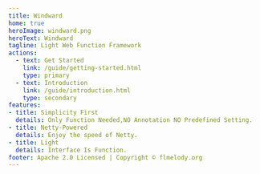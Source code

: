```yaml
---
title: Windward
home: true
heroImage: windward.png
heroText: Windward
tagline: Light Web Function Framework
actions:
  - text: Get Started
    link: /guide/getting-started.html
    type: primary
  - text: Introduction
    link: /guide/introduction.html
    type: secondary
features:
- title: Simplicity First
  details: Only Function Needed,NO Annotation NO Predefined Setting.
- title: Netty-Powered
  details: Enjoy the speed of Netty.
- title: Light
  details: Interface Is Function.
footer: Apache 2.0 Licensed | Copyright © flmelody.org
---
```

